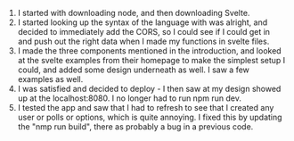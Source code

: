 1. I started with downloading node, and then downloading Svelte.
2. I started looking up the syntax of the language with was alright, and decided to immediately add the
CORS, so I could see if I could get in and push out the right data when I made my functions in svelte files.
3. I made the three components mentioned in the introduction, and looked at the svelte examples from their homepage
to make the simplest setup I could, and added some design underneath as well. I saw a few examples as well.
4. I was satisfied and decided to deploy - I then saw at my design showed up at the localhost:8080. I no longer had
to run npm run dev. 
5. I tested the app and saw that I had to refresh to see that I created any user or polls or options, which is quite annoying.
I fixed this by updating the "nmp run build", there as probably a bug in a previous code. 